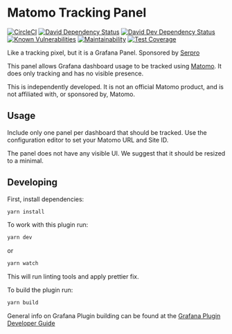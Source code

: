 # Matomo Tracking Panel
[![CircleCI](https://circleci.com/gh/thiagoarrais/grafana-matomo-tracking-panel.svg?style=svg)](https://circleci.com/gh/thiagoarrais/grafana-matomo-tracking-panel)
[![David Dependency Status](https://david-dm.org/thiagoarrais/grafana-matomo-tracking-panel.svg)](https://david-dm.org/thiagoarrais/grafana-matomo-tracking-panel)
[![David Dev Dependency Status](https://david-dm.org/thiagoarrais/grafana-matomo-tracking-panel.svg)](https://david-dm.org/thiagoarrais/grafana-matomo-tracking-panel/?type=dev)
[![Known Vulnerabilities](https://snyk.io/test/github/thiagoarrais/grafana-matomo-tracking-panel/badge.svg?targetFile=package.json)](https://snyk.io/test/github/thiagoarrais/grafana-matomo-tracking-panel?targetFile=package.json)
[![Maintainability](https://api.codeclimate.com/v1/badges/f2ebaebad8ce1ddb293c/maintainability)](https://codeclimate.com/github/thiagoarrais/grafana-matomo-tracking-panel/maintainability)
[![Test Coverage](https://api.codeclimate.com/v1/badges/f2ebaebad8ce1ddb293c/test_coverage)](https://codeclimate.com/github/thiagoarrais/grafana-matomo-tracking-panel/test_coverage)

Like a tracking pixel, but it is a Grafana Panel. Sponsored by [Serpro](https://www.serpro.gov.br)

This panel allows Grafana dashboard usage to be tracked using [Matomo][matomo]. It does only tracking and has no visible presence.

This is independently developed. It is not an official Matomo product, and is not affiliated with, or sponsored by, Matomo.

## Usage

Include only one panel per dashboard that should be tracked. Use the configuration editor to set your Matomo URL and Site ID.

The panel does not have any visible UI. We suggest that it should be resized to a minimal.


## Developing

First, install dependencies:

```BASH
yarn install
```

To work with this plugin run:

```BASH
yarn dev
```

or

```BASH
yarn watch
```

This will run linting tools and apply prettier fix.

To build the plugin run:

```BASH
yarn build
```

General info on Grafana Plugin building can be found at the [Grafana Plugin Developer Guide](https://grafana.com/docs/grafana/latest/plugins/developing/development/)

[matomo]: https://matomo.org/
